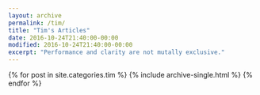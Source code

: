```yaml
---
layout: archive
permalink: /tim/
title: "Tim's Articles"
date: 2016-10-24T21:40:00-00:00
modified: 2016-10-24T21:40:00-00:00
excerpt: "Performance and clarity are not mutally exclusive."
---
```


{% for post in site.categories.tim %}
  {% include archive-single.html %}
{% endfor %}